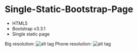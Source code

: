 # Single-Static-Bootstrap-Page

- HTML5
- Bootstrap v3.3.1
- Single static page

Big resolution:
![alt tag](https://raw.githubusercontent.com/kirilkirkov/webmasteraccess.com/master/big-screenshot.png)
Phone resolution:
![alt tag](https://raw.githubusercontent.com/kirilkirkov/webmasteraccess.com/master/small-screenshot.png)
